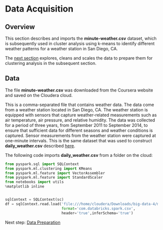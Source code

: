 # Data Acquisition

## Overview

This section describes and imports the **minute-weather.csv** dataset, which is subsequently used in cluster analysis using k-means to identify different weather patterns for a weather station in San Diego, CA.

The [next section](https://eagronin.github.io/weather-clustering-spark-prepare/) explores, cleans and scales the data to prepare them for clustering analysis in the subsequent section.

## Data

The file **minute-weather.csv** was downloaded from the Coursera website and saved on the Cloudera cloud.

This is a comma-separated file that contains weather data. The data come from a weather station located in San Diego, CA. The weather station is equipped with sensors that capture weather-related measurements such as air temperature, air pressure, and relative humidity. The data was collected for a period of three years, from September 2011 to September 2014, to ensure that sufficient data for different seasons and weather conditions is captured.  Sensor measurements from the weather station were captured at one-minute intervals.  This is the same dataset that was used to construct **daily_weather.csv** described [here](https://eagronin.github.io/weather-classification-spark-acquire/).

The following code imports **daily_weather.csv** from a folder on the cloud:

```python
from pyspark.sql import SQLContext
from pyspark.ml.clustering import KMeans
from pyspark.ml.feature import VectorAssembler
from pyspark.ml.feature import StandardScaler
from notebooks import utils
%matplotlib inline


sqlContext = SQLContext(sc)
df = sqlContext.read.load('file:///home/cloudera/Downloads/big-data-4/minute_weather.csv', 
                          format='com.databricks.spark.csv', 
                          header='true',inferSchema='true')
```                          

Next step: [Data Preparation](https://eagronin.github.io/weather-clustering-spark-prepare/)
